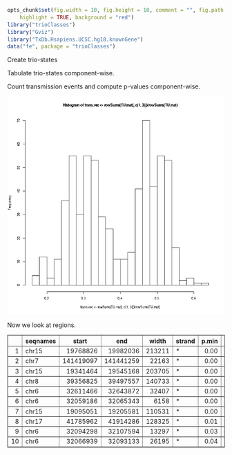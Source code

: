 
```r
opts_chunk$set(fig.width = 10, fig.height = 10, comment = "", fig.path = "figures/", 
    highlight = TRUE, background = "red")
library("trioClasses")
library("Gviz")
library("TxDb.Hsapiens.UCSC.hg18.knownGene")
data("fe", package = "trioClasses")
```

Create trio-states


Tabulate trio-states component-wise.


Count transmission events and  compute p-values component-wise.


![plot of chunk hist](figures/hist.png) 



Now we look at regions.


<!-- html table generated in R 3.0.0 by xtable 1.7-1 package -->
<!-- Tue May 28 12:23:07 2013 -->
<TABLE border=1>
<TR> <TH>  </TH> <TH> seqnames </TH> <TH> start </TH> <TH> end </TH> <TH> width </TH> <TH> strand </TH> <TH> p.min </TH> <TH> p.median </TH> <TH> trans.median </TH> <TH> n.cmp </TH>  </TR>
  <TR> <TD align="right"> 1 </TD> <TD> chr15 </TD> <TD align="right"> 19768826 </TD> <TD align="right"> 19982036 </TD> <TD align="right"> 213211 </TD> <TD> * </TD> <TD align="right"> 0.00 </TD> <TD align="right"> 0.00 </TD> <TD align="right"> 0.33 </TD> <TD align="right">  21 </TD> </TR>
  <TR> <TD align="right"> 2 </TD> <TD> chr7 </TD> <TD align="right"> 141419097 </TD> <TD align="right"> 141441259 </TD> <TD align="right"> 22163 </TD> <TD> * </TD> <TD align="right"> 0.00 </TD> <TD align="right"> 0.00 </TD> <TD align="right"> 0.54 </TD> <TD align="right">   8 </TD> </TR>
  <TR> <TD align="right"> 3 </TD> <TD> chr15 </TD> <TD align="right"> 19341464 </TD> <TD align="right"> 19545168 </TD> <TD align="right"> 203705 </TD> <TD> * </TD> <TD align="right"> 0.00 </TD> <TD align="right"> 0.00 </TD> <TD align="right"> 0.33 </TD> <TD align="right">  30 </TD> </TR>
  <TR> <TD align="right"> 4 </TD> <TD> chr8 </TD> <TD align="right"> 39356825 </TD> <TD align="right"> 39497557 </TD> <TD align="right"> 140733 </TD> <TD> * </TD> <TD align="right"> 0.00 </TD> <TD align="right"> 0.01 </TD> <TD align="right"> 0.54 </TD> <TD align="right">  17 </TD> </TR>
  <TR> <TD align="right"> 5 </TD> <TD> chr6 </TD> <TD align="right"> 32611466 </TD> <TD align="right"> 32643872 </TD> <TD align="right"> 32407 </TD> <TD> * </TD> <TD align="right"> 0.00 </TD> <TD align="right"> 0.02 </TD> <TD align="right"> 0.36 </TD> <TD align="right">  43 </TD> </TR>
  <TR> <TD align="right"> 6 </TD> <TD> chr6 </TD> <TD align="right"> 32059186 </TD> <TD align="right"> 32065343 </TD> <TD align="right"> 6158 </TD> <TD> * </TD> <TD align="right"> 0.00 </TD> <TD align="right"> 0.01 </TD> <TD align="right"> 0.45 </TD> <TD align="right">   5 </TD> </TR>
  <TR> <TD align="right"> 7 </TD> <TD> chr15 </TD> <TD align="right"> 19095051 </TD> <TD align="right"> 19205581 </TD> <TD align="right"> 110531 </TD> <TD> * </TD> <TD align="right"> 0.00 </TD> <TD align="right"> 0.02 </TD> <TD align="right"> 0.36 </TD> <TD align="right">  13 </TD> </TR>
  <TR> <TD align="right"> 8 </TD> <TD> chr17 </TD> <TD align="right"> 41785962 </TD> <TD align="right"> 41914286 </TD> <TD align="right"> 128325 </TD> <TD> * </TD> <TD align="right"> 0.01 </TD> <TD align="right"> 0.01 </TD> <TD align="right"> 0.45 </TD> <TD align="right">  22 </TD> </TR>
  <TR> <TD align="right"> 9 </TD> <TD> chr6 </TD> <TD align="right"> 32094298 </TD> <TD align="right"> 32107594 </TD> <TD align="right"> 13297 </TD> <TD> * </TD> <TD align="right"> 0.03 </TD> <TD align="right"> 0.05 </TD> <TD align="right"> 0.26 </TD> <TD align="right">  11 </TD> </TR>
  <TR> <TD align="right"> 10 </TD> <TD> chr6 </TD> <TD align="right"> 32066939 </TD> <TD align="right"> 32093133 </TD> <TD align="right"> 26195 </TD> <TD> * </TD> <TD align="right"> 0.04 </TD> <TD align="right"> 0.31 </TD> <TD align="right"> 0.27 </TD> <TD align="right">  15 </TD> </TR>
   </TABLE>

